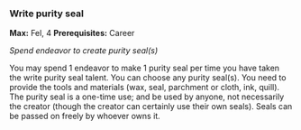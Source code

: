 
### Write purity seal
**Max:** Fel, 4
**Prerequisites:** Career

_Spend endeavor to create purity seal(s)_

You may spend 1 endeavor to make 1 purity seal per time you have taken the write purity seal talent. You can choose any purity seal(s). You need to provide the tools and materials (wax, seal, parchment or cloth, ink, quill). The purity seal is a one-time use; and be used by anyone, not necessarily the creator (though the creator can certainly use their own seals). Seals can be passed on freely by whoever owns it.
